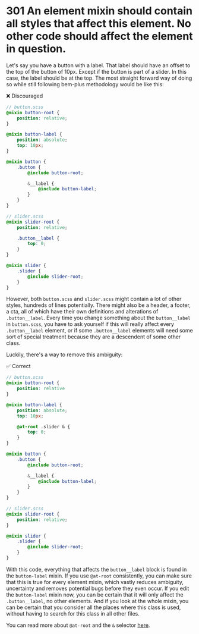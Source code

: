 # 301 An element mixin should contain all styles that affect this element. No other code should affect the element in question.

Let's say you have a button with a label. That label should have an offset to the top of the button of 10px. Except if the button is part of a slider. In this case, the label should be at the top. The most straight forward way of doing so while still following bem-plus methodology would be like this:

❌ Discouraged
```scss
// button.scss
@mixin button-root {
    position: relative;
}

@mixin button-label {
    position: absolute;
    top: 10px;
}

@mixin button {
    .button {
        @include button-root;

        &__label {
            @include button-label;
        }
    }
}

// slider.scss
@mixin slider-root {
    position: relative;

    .button__label {
        top: 0;
    }
}

@mixin slider {
    .slider {
        @include slider-root;
    }
}
```

However, both `button.scss` and `slider.scss` might contain a lot of other styles, hundreds of lines potentially. There might also be a header, a footer, a cta, all of which have their own definitions and alterations of `.button__label`. Every time you change something about the `button__label` in `button.scss`, you have to ask yourself if this will really affect every `.button__label` element, or if some `.button__label` elements will need some sort of special treatment because they are a descendent of some other class.

Luckily, there's a way to remove this ambiguity:

✅ Correct
```scss
// button.scss
@mixin button-root {
    position: relative
}

@mixin button-label {
    position: absolute;
    top: 10px;

    @at-root .slider & {
        top: 0;
    }
}

@mixin button {
    .button {
        @include button-root;

        &__label {
            @include button-label;
        }
    }
}

// slider.scss
@mixin slider-root {
    position: relative;
}

@mixin slider {
    .slider {
        @include slider-root;
    }
}
```

With this code, everything that affects the `button__label` block is found in the `button-label` mixin. If you use `@at-root` consistently, you can make sure that this is true for every element mixin, which vastly reduces ambiguity, uncertainty and removes potential bugs before they even occur. If you edit the `button-label` mixin now, you can be certain that it will only affect the `.button__label`, no other elements. And if you look at the whole mixin, you can be certain that you consider all the places where this class is used, without having to search for this class in all other files.

You can read more about `@at-root` and the `&` selector [here](https://css-tricks.com/the-sass-ampersand/).
